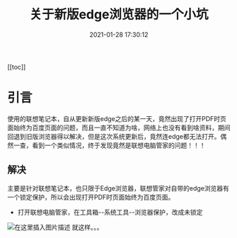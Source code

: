 ﻿---
title: 关于新版edge浏览器的一个小坑
date: 2021-01-28 17:30:12
sidebar: true
sidebarDepth: 5
tags: 
- bug
categories:
- "笔记类"
isShowComments: true
---

[[toc]]

# 引言
使用的联想笔记本，自从更新新版edge之后的某一天，竟然出现了打开PDF时页面始终为百度页面的问题，而且一直不知道为啥，网络上也没有看到啥资料，期间回退到旧版浏览器得以解决，但是这次系统更新后，竟然连edge都无法打开。偶然一查，看到一个类似情况，终于发现竟然是联想电脑管家的问题！！！

## 解决

主要是针对联想笔记本，也只限于Edge浏览器，联想管家对自带的edge浏览器有一个锁定保护，所以会出现打开PDF时页面始终为百度页面。
- 打开联想电脑管家，在工具箱--系统工具--浏览器保护，改成未锁定

![在这里插入图片描述](https://img-blog.csdnimg.cn/20210417174001461.png?x-oss-process=image/watermark,type_ZmFuZ3poZW5naGVpdGk,shadow_10,text_aHR0cHM6Ly9ibG9nLmNzZG4ubmV0L3FxXzQzNzQzMDM3,size_16,color_FFFFFF,t_70)
就这样。。。

